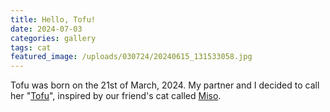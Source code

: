 ```yaml
---
title: Hello, Tofu!
date: 2024-07-03
categories: gallery
tags: cat
featured_image: /uploads/030724/20240615_131533058.jpg 
---
```


Tofu was born on the 21st of March, 2024. My partner and I decided to call her "[Tofu](https://en.wikipedia.org/wiki/Tofu)", inspired by our friend's cat called [Miso](https://en.wikipedia.org/wiki/Miso).